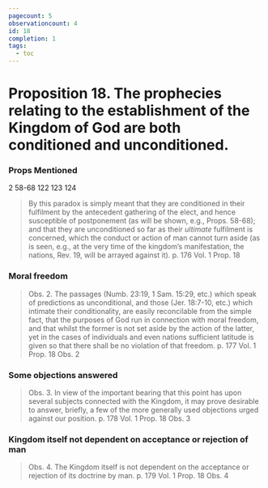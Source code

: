 ```yaml
---
pagecount: 5
observationcount: 4
id: 18
completion: 1
tags:
  - toc
---
```

# Proposition 18. The prophecies relating to the establishment of the Kingdom of God are both conditioned and unconditioned.

### Props Mentioned
2 58-68 122 123 124

>By this paradox is simply meant that they are conditioned in their fulfilment by the antecedent gathering of the elect, and hence susceptible of postponement (as will be shown, e.g., Props. 58-68); and that they are unconditioned so far as their *ultimate* fulfilment is concerned, which the conduct or action of man cannot turn aside (as is seen, e.g., at the very time of the kingdom’s manifestation, the nations, Rev. 19, will be arrayed against it).
>p. 176 Vol. 1 Prop. 18
### Moral freedom
>Obs. 2. The passages (Numb. 23:19, 1 Sam. 15:29, etc.) which speak of predictions as unconditional, and those (Jer. 18:7-10, etc.) which intimate their conditionality, are easily reconcilable from the simple fact, that the purposes of God run in connection with moral freedom, and that whilst the former is not set aside by the action of the latter, yet in the cases of individuals and even nations sufficient latitude is given so that there shall be no violation of that freedom.
>p. 177 Vol. 1 Prop. 18 Obs. 2
### Some objections answered
>Obs. 3. In view of the important bearing that this point has upon several subjects connected with the Kingdom, it may prove desirable to answer, briefly, a few of the more generally used objections urged against our position.
>p. 178 Vol. 1 Prop. 18 Obs. 3
### Kingdom itself not dependent on acceptance or rejection of man
>Obs. 4. The Kingdom itself is not dependent on the acceptance or rejection of its doctrine by man.
>p. 179 Vol. 1 Prop. 18 Obs. 4